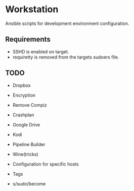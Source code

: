 Workstation
===========

Ansible scripts for development environment configuration.

## Requirements
* SSHD is enabled on target.
* requiretty is removed from the targets sudoers file.

## TODO
* Dropbox
* Encryption
* Remove Compiz
* Crashplan
* Google Drive
* Kodi
* Pipeline Builder
* Wine(tricks)

* Configuration for specific hosts
* Tags
* s/sudo/become
